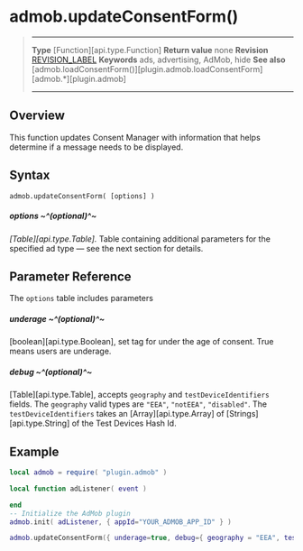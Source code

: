 # admob.updateConsentForm()

> --------------------- ------------------------------------------------------------------------------------------
> __Type__              [Function][api.type.Function]
> __Return value__      none
> __Revision__          [REVISION_LABEL](REVISION_URL)
> __Keywords__          ads, advertising, AdMob, hide
> __See also__          [admob.loadConsentForm()][plugin.admob.loadConsentForm]
>						[admob.*][plugin.admob]
> --------------------- ------------------------------------------------------------------------------------------


## Overview

This function updates Consent Manager with information that helps determine if a message needs to be displayed.


## Syntax

	admob.updateConsentForm( [options] )

##### options ~^(optional)^~

_[Table][api.type.Table]._ Table containing additional parameters for the specified ad type — see the next section for details.

## Parameter Reference

The `options` table includes parameters

##### underage ~^(optional)^~
 [boolean][api.type.Boolean], set tag for under the age of consent. True means users are underage.

##### debug ~^(optional)^~

[Table][api.type.Table], accepts `geography` and `testDeviceIdentifiers` fields. The `geography` valid types are `"EEA"`, `"notEEA"`, `"disabled"`. The `testDeviceIdentifiers` takes an [Array][api.type.Array] of [Strings][api.type.String] of the Test Devices Hash Id.



## Example

``````lua
local admob = require( "plugin.admob" )

local function adListener( event )

end
-- Initialize the AdMob plugin
admob.init( adListener, { appId="YOUR_ADMOB_APP_ID" } )

admob.updateConsentForm({ underage=true, debug={ geography = "EEA", testDeviceIdentifiers={"Your-Device-Hash"} } })
``````
